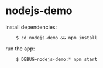 # nodejs-demo


install dependencies:
```
    $ cd nodejs-demo && npm install
```


run the app:
```
    $ DEBUG=nodejs-demo:* npm start
```
